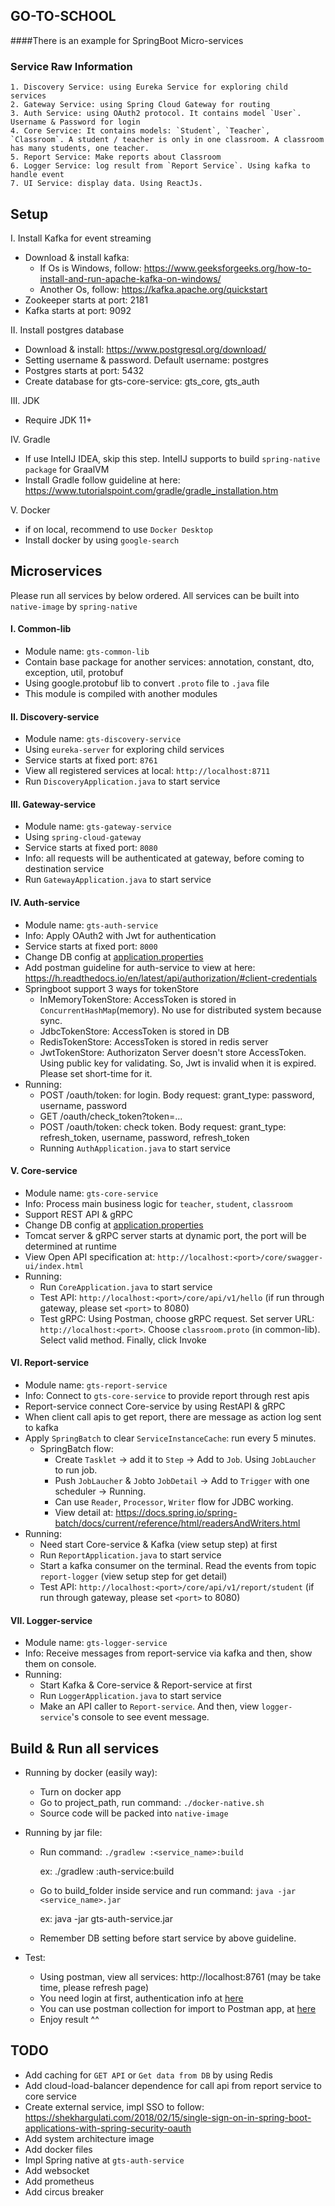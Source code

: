 ## GO-TO-SCHOOL

####There is an example for SpringBoot Micro-services

### Service Raw Information
```
1. Discovery Service: using Eureka Service for exploring child services
2. Gateway Service: using Spring Cloud Gateway for routing
3. Auth Service: using OAuth2 protocol. It contains model `User`. Username & Password for login
4. Core Service: It contains models: `Student`, `Teacher`, `Classroom`. A student / teacher is only in one classroom. A classroom has many students, one teacher.
5. Report Service: Make reports about Classroom
6. Logger Service: log result from `Report Service`. Using kafka to handle event
7. UI Service: display data. Using ReactJs.
```

## Setup

I. Install Kafka for event streaming

- Download & install kafka: 
  + If Os is Windows, follow: https://www.geeksforgeeks.org/how-to-install-and-run-apache-kafka-on-windows/
  + Another Os, follow: https://kafka.apache.org/quickstart
- Zookeeper starts at port: 2181
- Kafka starts at port: 9092

II. Install postgres database

- Download & install: https://www.postgresql.org/download/
- Setting username & password. Default username: postgres
- Postgres starts at port: 5432
- Create database for gts-core-service: gts_core, gts_auth

III. JDK
- Require JDK 11+

IV. Gradle

- If use IntelIJ IDEA, skip this step. IntelIJ supports to build `spring-native package` for GraalVM
- Install Gradle follow guideline at here: https://www.tutorialspoint.com/gradle/gradle_installation.htm

V. Docker

- if on local, recommend to use `Docker Desktop`
- Install docker by using `google-search`

## Microservices

Please run all services by below ordered. All services can be built into `native-image` by `spring-native`

#### I. Common-lib

- Module name: `gts-common-lib`
- Contain base package for another services: annotation, constant, dto, exception, util, protobuf
- Using google.protobuf lib to convert `.proto` file to `.java` file
- This module is compiled with another modules

#### II. Discovery-service

- Module name: `gts-discovery-service`
- Using `eureka-server` for exploring child services
- Service starts at fixed port: `8761`
- View all registered services at local: `http://localhost:8711`
- Run `DiscoveryApplication.java` to start service

#### III. Gateway-service

- Module name: `gts-gateway-service`
- Using `spring-cloud-gateway`
- Service starts at fixed port: `8080`
- Info: all requests will be authenticated at gateway, before coming to destination service
- Run `GatewayApplication.java` to start service

#### IV. Auth-service

- Module name: `gts-auth-service`
- Info: Apply OAuth2 with Jwt for authentication
- Service starts at fixed port: `8000`
- Change DB config at [application.properties](/auth-service/src/main/resources/application.properties)
- Add postman guideline for auth-service to view at here: https://h.readthedocs.io/en/latest/api/authorization/#client-credentials
- Springboot support 3 ways for tokenStore
  + InMemoryTokenStore: AccessToken is stored in `ConcurrentHashMap`(memory). No use for distributed system because sync.
  + JdbcTokenStore: AccessToken is stored in DB
  + RedisTokenStore: AccessToken is stored in redis server
  + JwtTokenStore: Authorizaton Server doesn't store AccessToken. Using public key for validating. So, Jwt is invalid when it is expired. Please set short-time for it.
- Running:
  + POST /oauth/token: for login. Body request: grant_type: password, username, password
  + GET  /oauth/check_token?token=...
  + POST /oauth/token: check token. Body request: grant_type: refresh_token, username, password, refresh_token
  + Running `AuthApplication.java` to start service

#### V. Core-service

- Module name: `gts-core-service`
- Info: Process main business logic for `teacher`, `student`, `classroom`
- Support REST API & gRPC
- Change DB config at [application.properties](/core-service/src/main/resources/application.properties)
- Tomcat server & gRPC server starts at dynamic port, the port will be determined at runtime
- View Open API specification at: `http://localhost:<port>/core/swagger-ui/index.html`
- Running:
  + Run `CoreApplication.java` to start service
  + Test API: `http://localhost:<port>/core/api/v1/hello` (if run through gateway, please set `<port>` to 8080)
  + Test gRPC: Using Postman, choose gRPC request. Set server URL: `http://localhost:<port>`. Choose `classroom.proto` (in common-lib). Select valid method. Finally, click Invoke

#### VI. Report-service

- Module name: `gts-report-service`
- Info: Connect to `gts-core-service` to provide report through rest apis
- Report-service connect Core-service by using RestAPI & gRPC
- When client call apis to get report, there are message as action log sent to kafka
- Apply `SpringBatch` to clear `ServiceInstanceCache`: run every 5 minutes.
  - SpringBatch flow: 
    - Create `Tasklet` -> add it to `Step` -> Add to `Job`. Using `JobLaucher` to run job.
    - Push `JobLaucher` & `Job`to `JobDetail` -> Add to `Trigger` with one scheduler -> Running.
    - Can use `Reader`, `Processor`, `Writer` flow for JDBC working.
    - View detail at: https://docs.spring.io/spring-batch/docs/current/reference/html/readersAndWriters.html
- Running:
  + Need start Core-service & Kafka (view setup step) at first 
  + Run `ReportApplication.java` to start service
  + Start a kafka consumer on the terminal. Read the events from topic `report-logger` (view setup step for get detail)
  + Test API: `http://localhost:<port>/core/api/v1/report/student` (if run through gateway, please set `<port>` to 8080)

#### VII. Logger-service

- Module name: `gts-logger-service`
- Info: Receive messages from report-service via kafka and then, show them on console.
- Running:
  + Start Kafka & Core-service & Report-service at first
  + Run `LoggerApplication.java` to start service
  + Make an API caller to `Report-service`. And then, view `logger-service`'s console to see event message.

## Build & Run all services

- Running by docker (easily way):
  + Turn on docker app
  + Go to project_path, run command: `./docker-native.sh`
  + Source code will be packed into `native-image`
- Running by jar file:
  + Run command: `./gradlew :<service_name>:build`
    
    ex: ./gradlew :auth-service:build
  + Go to build_folder inside service and run command: `java -jar <service_name>.jar`
    
    ex: java -jar gts-auth-service.jar
  + Remember DB setting before start service by above guideline.

- Test:
  + Using postman, view all services: http://localhost:8761 (may be take time, please refresh page)
  + You need login at first, authentication info at [here](/auth-service/src/main/java/com/uet/gts/auth/initData/DataFactory.java)
  + You can use postman collection for import to Postman app, at [here](/document/postman)
  + Enjoy result ^^

## TODO
- Add caching for `GET API` or `Get data from DB` by using Redis
- Add cloud-load-balancer dependence for call api from report service to core service
- Create external service, impl SSO to follow: https://shekhargulati.com/2018/02/15/single-sign-on-in-spring-boot-applications-with-spring-security-oauth
- Add system architecture image
- Add docker files
- Impl Spring native at `gts-auth-service`
- Add websocket
- Add prometheus
- Add circus breaker